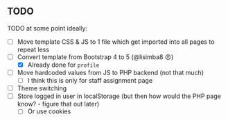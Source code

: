 ## TODO

TODO at some point ideally:

- [ ] Move template CSS & JS to 1 file which get imported into all pages to repeat less
- [ ] Convert template from Bootstrap 4 to 5 (@lisimba8 😠)
  - [x] Already done for `profile`
- [ ] Move hardcoded values from JS to PHP backend (not that much)
  - [ ] I think this is only for staff assignment page
- [ ] Theme switching
- [ ] Store logged in user in localStorage (but then how would the PHP page know? - figure that out later)
  - [ ] Or use cookies
